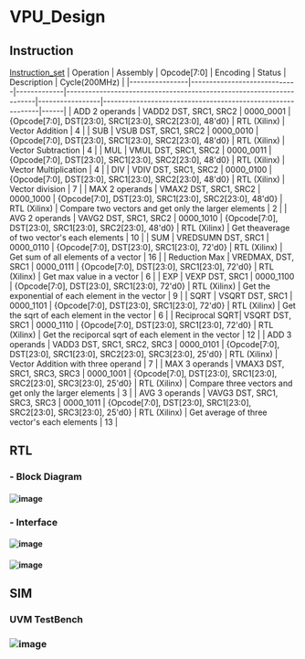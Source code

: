 # VPU_Design
## Instruction
[Instruction_set](./docs/instruction_set.md)
| Operation      | Assembly                    | Opcode[7:0] | Encoding                                                            | Status          | Description                                                | Cycle(200MHz) |
|----------------|-----------------------------|-------------|---------------------------------------------------------------------|-----------------|------------------------------------------------------------|------|
| ADD 2 operands | VADD2 DST, SRC1, SRC2       | 0000_0001   | {Opcode[7:0], DST[23:0], SRC1[23:0], SRC2[23:0], 48'd0}             | RTL (Xilinx)    | Vector Addition                                            |  4   |
| SUB            | VSUB DST, SRC1, SRC2        | 0000_0010   | {Opcode[7:0], DST[23:0], SRC1[23:0], SRC2[23:0], 48'd0}             | RTL (Xilinx)    | Vector Subtraction                                         |  4   |
| MUL            | VMUL DST, SRC1, SRC2        | 0000_0011   | {Opcode[7:0], DST[23:0], SRC1[23:0], SRC2[23:0], 48'd0}             | RTL (Xilinx)    | Vector Multiplication                                      |  4   |
| DIV            | VDIV DST, SRC1, SRC2        | 0000_0100   | {Opcode[7:0], DST[23:0], SRC1[23:0], SRC2[23:0], 48'd0}             | RTL (Xilinx)    | Vector division                                            |  7   |
| MAX 2 operands | VMAX2 DST, SRC1, SRC2       | 0000_1000   | {Opcode[7:0], DST[23:0], SRC1[23:0], SRC2[23:0], 48'd0}             | RTL (Xilinx)    | Compare two vectors and get only the larger elements       |  2   |
| AVG 2 operands | VAVG2 DST, SRC1, SRC2       | 0000_1010   | {Opcode[7:0], DST[23:0], SRC1[23:0], SRC2[23:0], 48'd0}             | RTL (Xilinx)    | Get theaverage of two vector's each elements               |  10  |
| SUM            | VREDSUMN DST, SRC1          | 0000_0110   | {Opcode[7:0], DST[23:0], SRC1[23:0], 72'd0}                         | RTL (Xilinx)    | Get sum of all elements of a vector                        |  16  |
| Reduction Max  | VREDMAX, DST, SRC1          | 0000_0111   | {Opcode[7:0], DST[23:0], SRC1[23:0], 72'd0}                         | RTL (Xilinx)    | Get max value in a vector                                  |  6   |
| EXP            | VEXP DST, SRC1              | 0000_1100   | {Opcode[7:0], DST[23:0], SRC1[23:0], 72'd0}                         | RTL (Xilinx)    | Get the exponential of each element in the vector          |  9   |
| SQRT           | VSQRT DST, SRC1             | 0000_1101   | {Opcode[7:0], DST[23:0], SRC1[23:0], 72'd0}                         | RTL (Xilinx)    | Get the sqrt of each element in the vector                 |  6   |
| Reciprocal SQRT| VSQRT DST, SRC1             | 0000_1110   | {Opcode[7:0], DST[23:0], SRC1[23:0], 72'd0}                         | RTL (Xilinx)    | Get the reciporcal sqrt of each element in the vector      |  12  |
| ADD 3 operands | VADD3 DST, SRC1, SRC2, SRC3 | 0000_0101   | {Opcode[7:0], DST[23:0], SRC1[23:0], SRC2[23:0], SRC3[23:0], 25'd0} | RTL (Xilinx)    | Vector Addition with three operand                         |  7   |
| MAX 3 operands | VMAX3 DST, SRC1, SRC3, SRC3 | 0000_1001   | {Opcode[7:0], DST[23:0], SRC1[23:0], SRC2[23:0], SRC3[23:0], 25'd0} | RTL (Xilinx)    | Compare three vectors and get only the larger elements     |  3   |
| AVG 3 operands | VAVG3 DST, SRC1, SRC3, SRC3 | 0000_1011   | {Opcode[7:0], DST[23:0], SRC1[23:0], SRC2[23:0], SRC3[23:0], 25'd0} | RTL (Xilinx)    | Get average of three vector's each elements                |  13  |
## RTL
### - Block Diagram
#### ![image](https://github.com/user-attachments/assets/6af3d0f9-e7ff-43a0-82e6-243b63773d01)

### - Interface
####  ![image](https://github.com/user-attachments/assets/13f7aba4-5bb2-4d49-b69b-9514884a22c6)
####  ![image](https://github.com/user-attachments/assets/1b1679f0-f7db-4e5f-98ca-d65d60d35b16)

## SIM
### UVM TestBench
### ![image](https://github.com/user-attachments/assets/5dfa5dc7-0b0e-472b-b2db-fb33275692fc)
